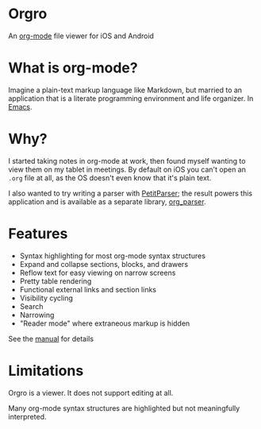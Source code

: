 # Orgro

An [org-mode](https://orgmode.org/) file viewer for iOS and Android

# What is org-mode?

Imagine a plain-text markup language like Markdown, but married to an
application that is a literate programming environment and life organizer. In
[Emacs](https://www.gnu.org/software/emacs/).

# Why?

I started taking notes in org-mode at work, then found myself wanting to view
them on my tablet in meetings. By default on iOS you can't open an `.org` file
at all, as the OS doesn't even know that it's plain text.

I also wanted to try writing a parser with
[PetitParser](https://github.com/petitparser/dart-petitparser); the result
powers this application and is available as a separate library,
[org_parser](https://github.com/amake/org_parser).

# Features

- Syntax highlighting for most org-mode syntax structures
- Expand and collapse sections, blocks, and drawers
- Reflow text for easy viewing on narrow screens
- Pretty table rendering
- Functional external links and section links
- Visibility cycling
- Search
- Narrowing
- "Reader mode" where extraneous markup is hidden

See the [manual](./assets/orgro-manual.org) for details

# Limitations

Orgro is a viewer. It does not support editing at all.

Many org-mode syntax structures are highlighted but not meaningfully
interpreted.
